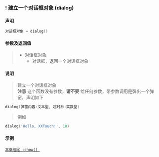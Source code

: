 ### \! 建立一个对话框对象 \(**dialog**\)


#### 声明
```lua
对话框对象 = dialog()
```


#### 参数及返回值
> - 对话框对象
>   - 对话框，返回一个对话框对象


#### 说明
> 建立一个对话框对象  
> **注意** 这个函数没有参数，**请不要** 给任何参数，带参数调用是弹出一个弹窗，声明如下  
```lua
dialog(弹窗内容:文本型, 超时秒:实数型)
```
> 例如  
```lua
dialog('Hello, XXTouch!', 10)
```


#### 示例  
[`本章结尾 :show() `](/Handbook/dialog/_show.md)  

